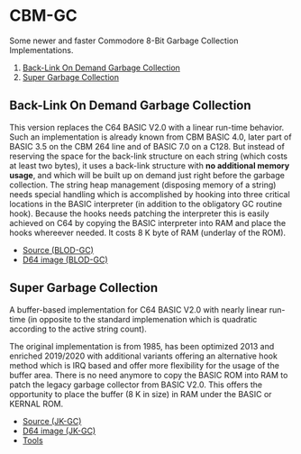 CBM-GC
======

Some newer and faster Commodore 8-Bit Garbage Collection Implementations.

1. [Back-Link On Demand Garbage Collection](#back-link-on-demand-garbage-collection)
2. [Super Garbage Collection](#super-garbage-collection)


Back-Link On Demand Garbage Collection
--------------------------------------

This version replaces the C64 BASIC V2.0 with a linear run-time behavior. Such an implementation is already known from CBM BASIC 4.0, later part of BASIC 3.5 on the CBM 264 line and of BASIC 7.0 on a C128. But instead of reserving the space for the back-link structure on each string (which costs at least two bytes), it uses a back-link structure with **no additional memory usage**, and which will be built up on demand just right before the garbage collection. The string heap management (disposing memory of a string) needs special handling which is accomplished by hooking into three critical locations in the BASIC interpreter (in addition to the obligatory GC routine hook).
Because the hooks needs patching the interpreter this is easily achieved on C64 by copying the BASIC interpreter into RAM and place the hooks whereever needed. It costs 8 K byte of RAM (underlay of the ROM).

* [Source (BLOD-GC)](src/BLOD-GC)
* [D64 image (BLOD-GC)](images/blodgc-2021-distrib.d64)


Super Garbage Collection
------------------------

A buffer-based implementation for C64 BASIC V2.0 with nearly linear run-time (in opposite to the standard implemenation which is quadratic according to the active string count).

The original implementation is from 1985, has been optimized 2013 and enriched 2019/2020 with additional variants offering an alternative hook method which is IRQ based and offer more flexibility for the usage of the buffer area. There is no need anymore to copy the BASIC ROM into RAM to patch the legacy garbage collector from BASIC V2.0. This offers the opportunity to place the buffer (8 K in size) in RAM under the BASIC or KERNAL ROM.

* [Source (JK-GC)](src/JK-GC)
* [D64 image (JK-GC)](images/supergc-2020-distrib.d64)
* [Tools](tools)
